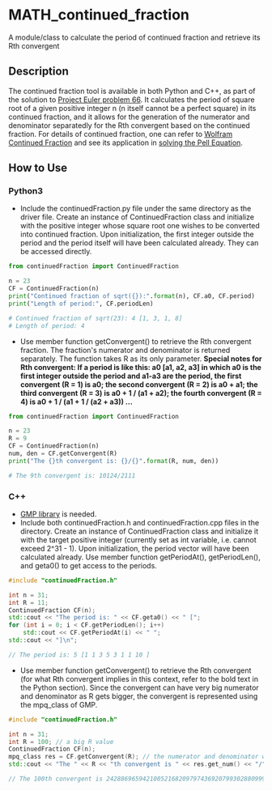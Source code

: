 # MATH_continued_fraction
A module/class to calculate the period of continued fraction and retrieve its Rth convergent
## Description
The continued fraction tool is available in both Python and C++, as part of the solution to [Project Euler problem 66](https://projecteuler.net/problem=66). It calculates the period of square root of a given positive integer n (n itself cannot be a perfect square) in its continued fraction, and it allows for the generation of the numerator and denominator separatedly for the Rth convergent based on the continued fraction. For details of continued fraction, one can refer to [Wolfram Continued Fraction](http://mathworld.wolfram.com/ContinuedFraction.html) and see its application in [solving the Pell Equation](http://mathworld.wolfram.com/PellEquation.html).
## How to Use
### Python3
* Include the continuedFraction.py file under the same directory as the driver file. Create an instance of ContinuedFraction class and initialize with the positive integer whose square root one wishes to be converted into continued fraction. Upon initialization, the first integer outside the period and the period itself will have been calculated already. They can be accessed directly.
```python
from continuedFraction import ContinuedFraction

n = 23
CF = ContinuedFraction(n)
print("Continued fraction of sqrt({}):".format(n), CF.a0, CF.period)
print("Length of period:", CF.periodLen)

# Continued fraction of sqrt(23): 4 [1, 3, 1, 8]
# Length of period: 4
```
* Use member function getConvergent() to retrieve the Rth convergent fraction. The fraction's numerator and denominator is returned separately. The function takes R as its only parameter. __Special notes for Rth convergent: If a period is like this: a0 [a1, a2, a3] in which a0 is the first integer outside the period and a1-a3 are the period, the first convergent (R = 1) is a0; the second convergent (R = 2) is a0 + a1; the third convergent (R = 3) is a0 + 1 / (a1 + a2); the fourth convergent (R = 4) is a0 + 1 / (a1 + 1 / (a2 + a3)) ...__
```python
from continuedFraction import ContinuedFraction

n = 23
R = 9
CF = ContinuedFraction(n)
num, den = CF.getConvergent(R)
print("The {}th convergent is: {}/{}".format(R, num, den))

# The 9th convergent is: 10124/2111
```
### C++
* [GMP library](https://gmplib.org/) is needed. 
* Include both continuedFraction.h and continuedFraction.cpp files in the directory. Create an instance of ContinuedFraction class and initialize it with the target positive integer (currently set as int variable, i.e. cannot exceed 2^31 - 1). Upon initialization, the period vector will have been calculated already. Use member function getPeriodAt(), getPeriodLen(), and geta0() to get access to the periods.
```C++
#include "continuedFraction.h"

int n = 31;
int R = 11;
ContinuedFraction CF(n);
std::cout << "The period is: " << CF.geta0() << " [";
for (int i = 0; i < CF.getPeriodLen(); i++)
	std::cout << CF.getPeriodAt(i) << " ";
std::cout << "]\n";

// The period is: 5 [1 1 3 5 3 1 1 10 ]
```
* Use member function getConvergent() to retrieve the Rth convergent (for what Rth convergent implies in this context, refer to the bold text in the Python section). Since the convergent can have very big numerator and denominator as R gets bigger, the convergent is represented using the mpq_class of GMP. 
```C++
#include "continuedFraction.h"

int n = 31;
int R = 100; // a big R value
ContinuedFraction CF(n);
mpq_class res = CF.getConvergent(R); // the numerator and denominator will be huge
std::cout << "The " << R << "th convergent is " << res.get_num() << "/" << res.get_den() << std::endl;

// The 100th convergent is 24288696594210052168209797436920799302880999/4362378687639795310878136232646876050637127
```
